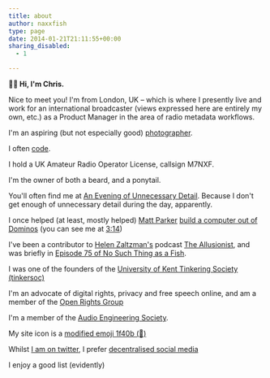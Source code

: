 ```yaml
---
title: about
author: naxxfish
type: page
date: 2014-01-21T21:11:55+00:00
sharing_disabled:
  - 1

---
```

**👋🏻 Hi, I'm Chris.**

Nice to meet you! I'm from London, UK &ndash; which is where I presently live and work for an international broadcaster (views expressed here are entirely my own, etc.) as a Product Manager in the area of radio metadata workflows.

I'm an aspiring (but not especially good) [photographer][1].

I often [code][2].

I hold a UK Amateur Radio Operator License, callsign M7NXF.

I'm the owner of both a beard, and a ponytail.

You'll often find me at [An Evening of Unnecessary Detail][3]. Because I don't get enough of unnecessary detail during the day, apparently.

I once helped (at least, mostly helped) [Matt Parker][4] [build a computer out of Dominos][5] (you can see me at [3:14][6])

I've been a contributor to [Helen Zaltzman's][7] podcast [The Allusionist][8], and was briefly in [Episode 75 of No Such Thing as a Fish][9].

I was one of the founders of the [University of Kent Tinkering Society (tinkersoc)][10]

I'm an advocate of digital rights, privacy and free speech online, and am a member of the [Open Rights Group][12]

I'm a member of the [Audio Engineering Society](http://www.aes.org/).

My site icon is a [modified emoji 1f40b (🐋)</span>][11]

Whilst [I am on twitter](https://twitter.com/naxxfish), I prefer [decentralised social media](https://mastodon.technology/@naxxfish)

I enjoy a good list (evidently)

 [1]: https://naxxfish.photography
 [2]: https://github.com/naxxfish/
 [3]: https://aeoud.com/
 [4]: https://standupmaths.com/
 [5]: https://youtu.be/OpLU__bhu2w
 [6]: https://youtu.be/OpLU__bhu2w?t=194
 [7]: http://helenzaltzman.com/
 [8]: https://www.theallusionist.org/allusionist/step?rq=step
 [9]: https://www.mixcloud.com/nosuchthingasafish/episode-75-no-such-thing-as-diarrhea-drive/
 [10]: http://www.tinkersoc.org/
 [11]: https://commons.wikimedia.org/wiki/File%3ATwemoji2_1f40b.svg "Twitter [CC BY 4.0 (http://creativecommons.org/licenses/by/4.0)], via Wikimedia Commons"
 [12]: https://www.openrightsgroup.org/